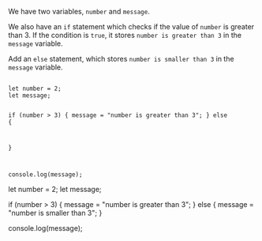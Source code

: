 We have two variables, `number` and `message`. 

We also have an `if` statement which checks if the value of `number` is greater than 3. If the condition is `true`, it stores `number is greater than 3` in the `message` variable.

Add an `else` statement, which stores `number is smaller than 3` in the `message` variable.

<Editor type="exercise" lang="javascript">
<code>
let number = 2;
let message;

if (number > 3) {
  message = "number is greater than 3";
} else {
  
}

console.log(message);
</code>

<solution>
let number = 2;
let message;

if (number > 3) {
  message = "number is greater than 3";
} else {
  message = "number is smaller than 3";
}

console.log(message);
</solution>
</Editor>